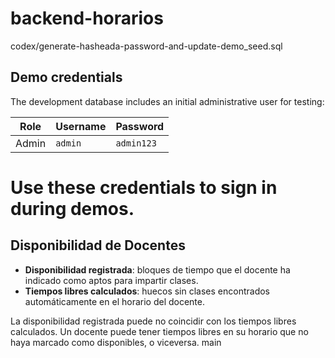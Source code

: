 # backend-horarios
 codex/generate-hasheada-password-and-update-demo_seed.sql
## Demo credentials

The development database includes an initial administrative user for testing:

| Role  | Username | Password  |
|-------|----------|-----------|
| Admin | `admin`  | `admin123` |

Use these credentials to sign in during demos.
=======
## Disponibilidad de Docentes

- **Disponibilidad registrada**: bloques de tiempo que el docente ha indicado como aptos para impartir clases.
- **Tiempos libres calculados**: huecos sin clases encontrados automáticamente en el horario del docente.

La disponibilidad registrada puede no coincidir con los tiempos libres calculados. Un docente puede tener
tiempos libres en su horario que no haya marcado como disponibles, o viceversa.
 main

